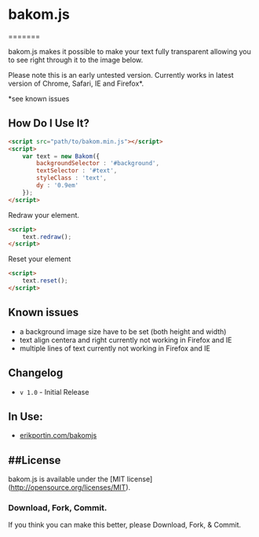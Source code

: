 # bakom.js
=======

bakom.js makes it possible to make your text fully transparent allowing you to see right through it to the image below.

Please note this is an early untested version. Currently works in latest version of Chrome, Safari, IE and Firefox*.

*see known issues

## How Do I Use It?
```html
<script src="path/to/bakom.min.js"></script>
<script>
	var text = new Bakom({
		backgroundSelector : '#background',
		textSelector : '#text',
		styleClass : 'text',
		dy : '0.9em'
	});
</script>
```

Redraw your element.

```html
<script>
	text.redraw();
</script>
```

Reset your element

```html
<script>
	text.reset();
</script>
```

## Known issues

* a background image size have to be set (both height and width)
* text align centera and right currently not working in Firefox and IE
* multiple lines of text currently not working in Firefox and IE

## Changelog
* `v 1.0` - Initial Release

## In Use:
- [erikportin.com/bakomjs](http://erikportin.com/bakomjs)


##License
-------
bakom.js is available under the [MIT license] (http://opensource.org/licenses/MIT).

### Download, Fork, Commit.
If you think you can make this better, please Download, Fork, & Commit.
